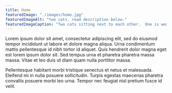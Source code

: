```yaml
---
title: Home
featuredImage: "./images/home.jpg"
featuredImageAlt: "two cats. read description below."
featuredImageCaption: "Two cats sitting next to each other.  One is wearing a bowtie and the other is wearing a tie."
---
```


Lorem ipsum dolor sit amet, consectetur adipiscing elit, sed do eiusmod tempor incididunt ut labore et dolore magna aliqua. Urna condimentum mattis pellentesque id nibh tortor id aliquet. Quis hendrerit dolor magna eget est lorem ipsum dolor sit. Sed tempus urna et pharetra pharetra massa massa. Vitae et leo duis ut diam quam nulla porttitor massa. 

Pellentesque habitant morbi tristique senectus et netus et malesuada. Eleifend mi in nulla posuere sollicitudin. Turpis egestas maecenas pharetra convallis posuere morbi leo urna. Tempor nec feugiat nisl pretium fusce id velit.